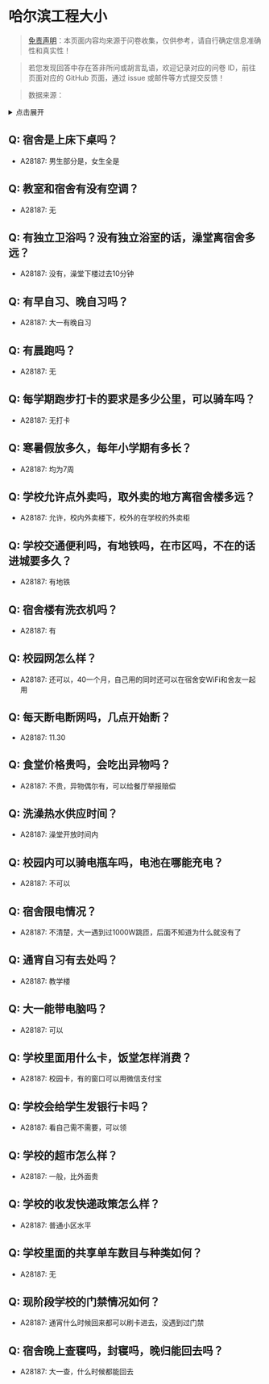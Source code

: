 # 哈尔滨工程大小

> [免责声明](https://colleges.chat/#_3)：本页面内容均来源于问卷收集，仅供参考，请自行确定信息准确性和真实性！

> 若您发现回答中存在答非所问或胡言乱语，欢迎记录对应的问卷 ID，前往页面对应的 GitHub 页面，通过 issue 或邮件等方式提交反馈！

> 数据来源：

<details><summary>点击展开</summary>
<ul>
<li>A28187: 匿名 (2025 年 05 月)</li>
</ul>
</details>

## Q: 宿舍是上床下桌吗？

- A28187: 男生部分是，女生全是

## Q: 教室和宿舍有没有空调？

- A28187: 无

## Q: 有独立卫浴吗？没有独立浴室的话，澡堂离宿舍多远？

- A28187: 没有，澡堂下楼过去10分钟

## Q: 有早自习、晚自习吗？

- A28187: 大一有晚自习

## Q: 有晨跑吗？

- A28187: 无

## Q: 每学期跑步打卡的要求是多少公里，可以骑车吗？

- A28187: 无打卡

## Q: 寒暑假放多久，每年小学期有多长？

- A28187: 均为7周

## Q: 学校允许点外卖吗，取外卖的地方离宿舍楼多远？

- A28187: 允许，校内外卖楼下，校外的在学校的外卖柜

## Q: 学校交通便利吗，有地铁吗，在市区吗，不在的话进城要多久？

- A28187: 有地铁

## Q: 宿舍楼有洗衣机吗？

- A28187: 有

## Q: 校园网怎么样？

- A28187: 还可以，40一个月，自己用的同时还可以在宿舍安WiFi和舍友一起用

## Q: 每天断电断网吗，几点开始断？

- A28187: 11.30

## Q: 食堂价格贵吗，会吃出异物吗？

- A28187: 不贵，异物偶尔有，可以给餐厅举报赔偿

## Q: 洗澡热水供应时间？

- A28187: 澡堂开放时间内

## Q: 校园内可以骑电瓶车吗，电池在哪能充电？

- A28187: 不可以

## Q: 宿舍限电情况？

- A28187: 不清楚，大一遇到过1000W跳匝，后面不知道为什么就没有了

## Q: 通宵自习有去处吗？

- A28187: 教学楼

## Q: 大一能带电脑吗？

- A28187: 可以

## Q: 学校里面用什么卡，饭堂怎样消费？

- A28187: 校园卡，有的窗口可以用微信支付宝

## Q: 学校会给学生发银行卡吗？

- A28187: 看自己需不需要，可以领

## Q: 学校的超市怎么样？

- A28187: 一般，比外面贵

## Q: 学校的收发快递政策怎么样？

- A28187: 普通小区水平

## Q: 学校里面的共享单车数目与种类如何？

- A28187: 无

## Q: 现阶段学校的门禁情况如何？

- A28187: 通宵什么时候回来都可以刷卡进去，没遇到过门禁

## Q: 宿舍晚上查寝吗，封寝吗，晚归能回去吗？

- A28187: 大一查，什么时候都能回去

